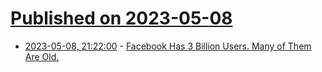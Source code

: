 # [Published on 2023-05-08](index.md)

* [2023-05-08, 21:22:00](https://tech.slashdot.org/story/23/05/08/1945255/facebook-has-3-billion-users-many-of-them-are-old?utm_source=rss1.0mainlinkanon&utm_medium=feed) - [Facebook Has 3 Billion Users. Many of Them Are Old.](https://tech.slashdot.org/story/23/05/08/1945255/facebook-has-3-billion-users-many-of-them-are-old?utm_source=rss1.0mainlinkanon&utm_medium=feed)
